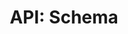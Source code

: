 ---
comment: "/**\n * The base class for all Schema types\n *\n * @memberof HashBrown.Common.Models\n */"
meta:
    range:
        - 143
        - 1267
    filename: Schema.js
    lineno: 10
    columnno: 0
    path: /home/mrzapp/Development/Web/hashbrown-cms/src/Common/Models
    code:
        id: astnode100048855
        name: Schema
        type: ClassDeclaration
        paramnames: []
classdesc: 'The base class for all Schema types'
memberof: HashBrown.Common.Models
name: Schema
longname: HashBrown.Common.Models.Schema
kind: class
scope: static
methods:
    -
        comment: "/**\n     * Structure\n     */"
        meta:
            range:
                - 212
                - 515
            filename: Schema.js
            lineno: 14
            columnno: 4
            path: /home/mrzapp/Development/Web/hashbrown-cms/src/Common/Models
            code:
                id: astnode100048859
                name: 'Schema#structure'
                type: MethodDefinition
                paramnames: []
            vars:
                "": null
        description: Structure
        name: structure
        longname: 'HashBrown.Common.Models.Schema#structure'
        kind: function
        memberof: HashBrown.Common.Models.Schema
        scope: instance
        params: []
    -
        comment: "/**\n     * Checks whether a property is hidden\n     *\n     * @param {String} name\n     *\n     * @returns {Boolean} Is hidden\n     */"
        meta:
            range:
                - 658
                - 745
            filename: Schema.js
            lineno: 34
            columnno: 4
            path: /home/mrzapp/Development/Web/hashbrown-cms/src/Common/Models
            code:
                id: astnode100048913
                name: 'Schema#isPropertyHidden'
                type: MethodDefinition
                paramnames:
                    - name
            vars:
                "": null
        description: 'Checks whether a property is hidden'
        params:
            -
                type:
                    names:
                        - String
                name: name
        returns:
            -
                type:
                    names:
                        - Boolean
                description: 'Is hidden'
        name: isPropertyHidden
        longname: 'HashBrown.Common.Models.Schema#isPropertyHidden'
        kind: function
        memberof: HashBrown.Common.Models.Schema
        scope: instance
    -
        comment: "/**\n     * Creates a new schema\n     *\n     * @param {Schema} parentSchema\n     *\n     * @returns {Schema} schema\n     */"
        meta:
            range:
                - 877
                - 1265
            filename: Schema.js
            lineno: 45
            columnno: 4
            path: /home/mrzapp/Development/Web/hashbrown-cms/src/Common/Models
            code:
                id: astnode100048929
                name: Schema.create
                type: MethodDefinition
                paramnames:
                    - parentSchema
            vars:
                "": null
        description: 'Creates a new schema'
        params:
            -
                type:
                    names:
                        - Schema
                name: parentSchema
        returns:
            -
                type:
                    names:
                        - Schema
                description: schema
        name: create
        longname: HashBrown.Common.Models.Schema.create
        kind: function
        memberof: HashBrown.Common.Models.Schema
        scope: static
shortname: Schema
layout: docPage
permalink: /docs/hashbrown/common/models/schema/
title: 'API: Schema'
description: 'The base class for all Schema types'

---
